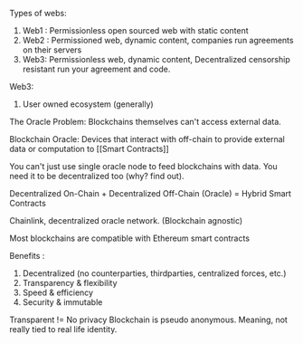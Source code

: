 Types of webs:
1. Web1 : Permissionless open sourced web with static content
2. Web2 : Permissioned web, dynamic content, companies run agreements on their servers
3. Web3:  Permissionless web, dynamic content, Decentralized censorship resistant run your agreement and code.

Web3:
1. User owned ecosystem (generally)

The Oracle Problem:
	Blockchains themselves can't access external data.

Blockchain Oracle:
	Devices that interact with off-chain to provide external data or computation to [[Smart Contracts]]

You can't just use single oracle node to feed blockchains with data. You need it to be decentralized too (why? find out).

Decentralized On-Chain + Decentralized Off-Chain (Oracle) = Hybrid Smart Contracts

Chainlink, decentralized oracle network. (Blockchain agnostic)

Most blockchains are compatible with Ethereum smart contracts

Benefits : 
1. Decentralized (no counterparties, thirdparties, centralized forces, etc.)
2. Transparency & flexibility
3. Speed & efficiency
4. Security & immutable

Transparent != No privacy
	Blockchain is pseudo anonymous. Meaning, not really tied to real life identity. 
